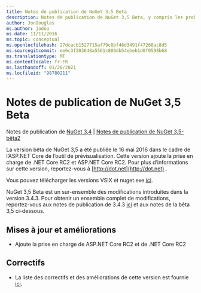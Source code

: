 ```yaml
---
title: Notes de publication de NuGet 3,5 Beta
description: Notes de publication de NuGet 3,5 Beta, y compris les problèmes connus, les correctifs de bogues, les fonctionnalités ajoutées et DCR.
author: JonDouglas
ms.author: jodou
ms.date: 11/11/2016
ms.topic: conceptual
ms.openlocfilehash: 27dcacb1527715af79c8bf46d3491f47266ac8d5
ms.sourcegitcommit: ee6c3f203648a5561c809db54ebeb1d0f0598b68
ms.translationtype: MT
ms.contentlocale: fr-FR
ms.lasthandoff: 01/26/2021
ms.locfileid: "98780211"
---
```

# <a name="nuget-35-beta-release-notes"></a>Notes de publication de NuGet 3,5 Beta

Notes de publication de [NuGet 3,4](../release-notes/nuget-3.4.md)  |  [Notes de publication de NuGet 3,5-bêta2](../release-notes/nuget-3.5-Beta2.md)

La version bêta de NuGet 3,5 a été publiée le 16 mai 2016 dans le cadre de l’ASP.NET Core de l’outil de prévisualisation. Cette version ajoute la prise en charge de .NET Core RC2 et ASP.NET Core RC2. Pour plus d’informations sur cette version, reportez-vous à [http://dot.net](http://dot.net) .

Vous pouvez télécharger les versions VSIX et nuget.exe [ici](https://dist.nuget.org/index.html).

NuGet 3,5 Beta est un sur-ensemble des modifications introduites dans la version 3.4.3. Pour obtenir un ensemble complet de modifications, reportez-vous aux notes de publication de 3.4.3 [ici](https://github.com/NuGet/Home/issues?q=is%3Aissue+milestone%3A3.4.3+is%3Aclosed) et aux notes de la bêta 3,5 ci-dessous.

## <a name="updates-and-improvements"></a>Mises à jour et améliorations

* Ajoute la prise en charge de ASP.NET Core RC2 et de .NET Core RC2

## <a name="fixes"></a>Correctifs

* La liste des correctifs et des améliorations de cette version est fournie [ici](https://github.com/NuGet/Home/issues?q=is%3Aissue+milestone%3A%223.5+Beta%22+is%3Aclosed).